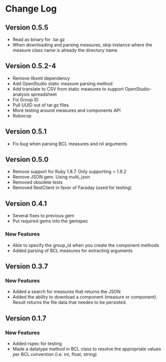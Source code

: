 # Change Log

## Version 0.5.5
* Read as binary for .tar.gz
* When downloading and parsing measures, skip instance where the measure class name is already the directory name.

## Version 0.5.2-4
* Remove libxml dependency
* Add OpenStudio static measure parsing method
* Add translate to CSV from static measures to support OpenStudio-analysis spreadsheet
* Fix Group ID
* Pull UUID out of tar.gz files
* More testing around measures and components API
* Rubocop

## Version 0.5.1
* Fix bug when parsing BCL measures and nil arguments

## Version 0.5.0
* Remove support for Ruby 1.8.7.  Only supporting > 1.9.2
* Remove JSON gem. Using multi_json
* Removed obsolete tests
* Removed RestClient in favor of Faraday (used for testing)

## Version 0.4.1
* Several fixes to previous gem
* Put required gems into the gemspec

### New Features
* Able to specify the group_id when you create the component methods
* Added parsing of BCL measures for extracting arguments

## Version 0.3.7

### New Features
* Added a search for measures that returns the JSON
* Added the ability to download a component (measure or component). Result returns the file data that needes to be persisted.

## Version 0.1.7

### New Features
* Added rspec for testing
* Made a datatype method in BCL class to resolve the appropriate values per BCL convention (i.e. int, float, string)
